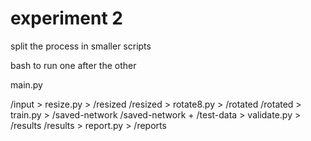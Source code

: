 # experiment 2
split the process in smaller scripts

bash to run one after the other 

main.py 

/input > resize.py > /resized 
/resized > rotate8.py > /rotated
/rotated > train.py > /saved-network
/saved-network + /test-data > validate.py > /results
/results > report.py > /reports


